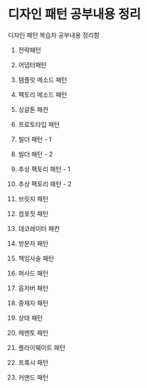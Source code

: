 # 디자인 패턴 공부내용 정리

디자인 패턴 복습차 공부내용 정리함  

1. 전략패턴
2. 어댑터패턴
3. 템플릿 메소드 패턴
4. 팩토리 메소드 패턴
5. 싱글톤 패컨
6. 프로토타입 패턴  
7. 빌더 패턴 - 1  
8. 빌더 패턴 - 2  
9. 추상 팩토리 패턴 - 1
10. 추상 팩토리 패턴 - 2

9. 브릿지 패턴
10. 컴포짓 패턴
11. 데코레이터 패컨
12. 방문자 패턴
13. 책임사슬 패턴
14. 퍼사드 패턴
15. 옵저버 패턴
16. 중재자 패턴
17. 상태 패턴
18. 메멘토 패턴
19. 플라이웨이트 패턴
20. 프록시 패턴
21. 커맨드 패턴

